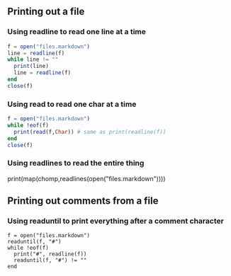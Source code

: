 ## Printing out a file

### Using readline to read one line at a time
~~~julia
f = open("files.markdown")
line = readline(f)
while line != ""
  print(line)
  line = readline(f)
end
close(f)
~~~

### Using read to read one char at a time
~~~.jl
f = open("files.markdown")
while !eof(f)
  print(read(f,Char)) # same as print(readline(f))
end
close(f)
~~~

### Using readlines to read the entire thing
print(map(chomp,readlines(open("files.markdown"))))

## Printing out comments from a file

### Using readuntil to print everything after a comment character
```
f = open("files.markdown")
readuntil(f, "#")
while !eof(f)
  print("#", readline(f))
  readuntil(f, "#") != ""
end
```
